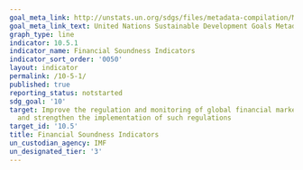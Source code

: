 ```yaml
---
goal_meta_link: http://unstats.un.org/sdgs/files/metadata-compilation/Metadata-Goal-10.pdf
goal_meta_link_text: United Nations Sustainable Development Goals Metadata (pdf 564kB)
graph_type: line
indicator: 10.5.1
indicator_name: Financial Soundness Indicators
indicator_sort_order: '0050'
layout: indicator
permalink: /10-5-1/
published: true
reporting_status: notstarted
sdg_goal: '10'
target: Improve the regulation and monitoring of global financial markets and institutions
  and strengthen the implementation of such regulations
target_id: '10.5'
title: Financial Soundness Indicators
un_custodian_agency: IMF
un_designated_tier: '3'
---
```

